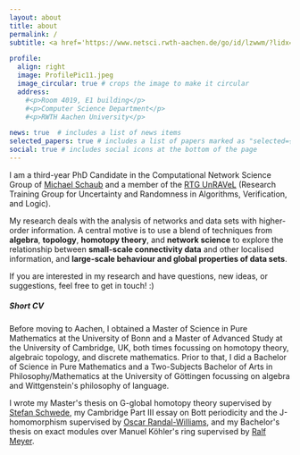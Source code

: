 ```yaml
---
layout: about
title: about
permalink: /
subtitle: <a href='https://www.netsci.rwth-aachen.de/go/id/lzwwm/?lidx=1'>Computational Network Science</a>@RWTH Aachen University

profile:
  align: right
  image: ProfilePic11.jpeg
  image_circular: true # crops the image to make it circular
  address:
    #<p>Room 4019, E1 building</p>
    #<p>Computer Science Department</p>
    #<p>RWTH Aachen University</p>

news: true  # includes a list of news items
selected_papers: true # includes a list of papers marked as "selected={true}"
social: true # includes social icons at the bottom of the page
---
```


I am a third-year PhD Candidate in the Computational Network Science Group of <a href='https://michaelschaub.github.io'>Michael Schaub</a> and a member of the <a href='https://www.unravel.rwth-aachen.de/go/id/ofgh/?lidx=1'>RTG UnRAVeL</a> (Research Training Group for Uncertainty and Randomness in Algorithms, Verification, and Logic).

My research deals with the analysis of networks and data sets with higher-order information. A central motive is to use a blend of techniques from **algebra**, **topology**, **homotopy theory**, and **network science** to explore the relationship between **small-scale connectivity data** and other localised information, and **large-scale behaviour and global properties of data sets**.

If you are interested in my research and have questions, new ideas, or suggestions, feel free to get in touch! :)

##### Short CV

Before moving to Aachen, I obtained a Master of Science in Pure Mathematics at the University of Bonn and a Master of Advanced Study at the University of Cambridge, UK, both times focussing on homotopy theory, algebraic topology, and discrete mathematics. Prior to that, I did a Bachelor of Science in Pure Mathematics and a Two-Subjects Bachelor of Arts in Philosophy/Mathematics at the University of Göttingen focussing on algebra and Wittgenstein's philosophy of language.

I wrote my Master's thesis on G-global homotopy theory supervised by <a href='http://www.math.uni-bonn.de/people/schwede/'>Stefan Schwede</a>, my Cambridge Part III essay on Bott periodicity and the J-homomorphism supervised by <a href='https://www.dpmms.cam.ac.uk/~or257/'>Oscar Randal-Williams</a>, and my Bachelor's thesis on exact modules over Manuel Köhler's ring supervised by <a href='https://www.uni-math.gwdg.de/rameyer/website/index.html'>Ralf Meyer</a>.
